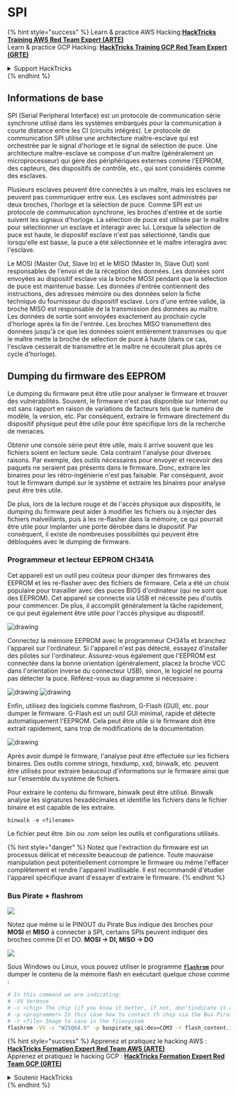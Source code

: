 # SPI

{% hint style="success" %}
Learn & practice AWS Hacking:<img src="/.gitbook/assets/arte.png" alt="" data-size="line">[**HackTricks Training AWS Red Team Expert (ARTE)**](https://training.hacktricks.xyz/courses/arte)<img src="/.gitbook/assets/arte.png" alt="" data-size="line">\
Learn & practice GCP Hacking: <img src="/.gitbook/assets/grte.png" alt="" data-size="line">[**HackTricks Training GCP Red Team Expert (GRTE)**<img src="/.gitbook/assets/grte.png" alt="" data-size="line">](https://training.hacktricks.xyz/courses/grte)

<details>

<summary>Support HackTricks</summary>

* Check the [**subscription plans**](https://github.com/sponsors/carlospolop)!
* **Join the** 💬 [**Discord group**](https://discord.gg/hRep4RUj7f) or the [**telegram group**](https://t.me/peass) or **follow** us on **Twitter** 🐦 [**@hacktricks\_live**](https://twitter.com/hacktricks\_live)**.**
* **Share hacking tricks by submitting PRs to the** [**HackTricks**](https://github.com/carlospolop/hacktricks) and [**HackTricks Cloud**](https://github.com/carlospolop/hacktricks-cloud) github repos.

</details>
{% endhint %}

## Informations de base

SPI (Serial Peripheral Interface) est un protocole de communication série synchrone utilisé dans les systèmes embarqués pour la communication à courte distance entre les CI (circuits intégrés). Le protocole de communication SPI utilise une architecture maître-esclave qui est orchestrée par le signal d'horloge et le signal de sélection de puce. Une architecture maître-esclave se compose d'un maître (généralement un microprocesseur) qui gère des périphériques externes comme l'EEPROM, des capteurs, des dispositifs de contrôle, etc., qui sont considérés comme des esclaves.

Plusieurs esclaves peuvent être connectés à un maître, mais les esclaves ne peuvent pas communiquer entre eux. Les esclaves sont administrés par deux broches, l'horloge et la sélection de puce. Comme SPI est un protocole de communication synchrone, les broches d'entrée et de sortie suivent les signaux d'horloge. La sélection de puce est utilisée par le maître pour sélectionner un esclave et interagir avec lui. Lorsque la sélection de puce est haute, le dispositif esclave n'est pas sélectionné, tandis que lorsqu'elle est basse, la puce a été sélectionnée et le maître interagira avec l'esclave.

Le MOSI (Master Out, Slave In) et le MISO (Master In, Slave Out) sont responsables de l'envoi et de la réception des données. Les données sont envoyées au dispositif esclave via la broche MOSI pendant que la sélection de puce est maintenue basse. Les données d'entrée contiennent des instructions, des adresses mémoire ou des données selon la fiche technique du fournisseur du dispositif esclave. Lors d'une entrée valide, la broche MISO est responsable de la transmission des données au maître. Les données de sortie sont envoyées exactement au prochain cycle d'horloge après la fin de l'entrée. Les broches MISO transmettent des données jusqu'à ce que les données soient entièrement transmises ou que le maître mette la broche de sélection de puce à haute (dans ce cas, l'esclave cesserait de transmettre et le maître ne écouterait plus après ce cycle d'horloge).

## Dumping du firmware des EEPROM

Le dumping du firmware peut être utile pour analyser le firmware et trouver des vulnérabilités. Souvent, le firmware n'est pas disponible sur Internet ou est sans rapport en raison de variations de facteurs tels que le numéro de modèle, la version, etc. Par conséquent, extraire le firmware directement du dispositif physique peut être utile pour être spécifique lors de la recherche de menaces.

Obtenir une console série peut être utile, mais il arrive souvent que les fichiers soient en lecture seule. Cela contraint l'analyse pour diverses raisons. Par exemple, des outils nécessaires pour envoyer et recevoir des paquets ne seraient pas présents dans le firmware. Donc, extraire les binaires pour les rétro-ingénierie n'est pas faisable. Par conséquent, avoir tout le firmware dumpé sur le système et extraire les binaires pour analyse peut être très utile.

De plus, lors de la lecture rouge et de l'accès physique aux dispositifs, le dumping du firmware peut aider à modifier les fichiers ou à injecter des fichiers malveillants, puis à les re-flasher dans la mémoire, ce qui pourrait être utile pour implanter une porte dérobée dans le dispositif. Par conséquent, il existe de nombreuses possibilités qui peuvent être débloquées avec le dumping de firmware.

### Programmeur et lecteur EEPROM CH341A

Cet appareil est un outil peu coûteux pour dumper des firmwares des EEPROM et les re-flasher avec des fichiers de firmware. Cela a été un choix populaire pour travailler avec des puces BIOS d'ordinateur (qui ne sont que des EEPROM). Cet appareil se connecte via USB et nécessite peu d'outils pour commencer. De plus, il accomplit généralement la tâche rapidement, ce qui peut également être utile pour l'accès physique au dispositif.

![drawing](../../.gitbook/assets/board\_image\_ch341a.jpg)

Connectez la mémoire EEPROM avec le programmeur CH341a et branchez l'appareil sur l'ordinateur. Si l'appareil n'est pas détecté, essayez d'installer des pilotes sur l'ordinateur. Assurez-vous également que l'EEPROM est connectée dans la bonne orientation (généralement, placez la broche VCC dans l'orientation inverse du connecteur USB), sinon, le logiciel ne pourra pas détecter la puce. Référez-vous au diagramme si nécessaire :

![drawing](../../.gitbook/assets/connect\_wires\_ch341a.jpg) ![drawing](../../.gitbook/assets/eeprom\_plugged\_ch341a.jpg)

Enfin, utilisez des logiciels comme flashrom, G-Flash (GUI), etc. pour dumper le firmware. G-Flash est un outil GUI minimal, rapide et détecte automatiquement l'EEPROM. Cela peut être utile si le firmware doit être extrait rapidement, sans trop de modifications de la documentation.

![drawing](../../.gitbook/assets/connected\_status\_ch341a.jpg)

Après avoir dumpé le firmware, l'analyse peut être effectuée sur les fichiers binaires. Des outils comme strings, hexdump, xxd, binwalk, etc. peuvent être utilisés pour extraire beaucoup d'informations sur le firmware ainsi que sur l'ensemble du système de fichiers.

Pour extraire le contenu du firmware, binwalk peut être utilisé. Binwalk analyse les signatures hexadécimales et identifie les fichiers dans le fichier binaire et est capable de les extraire.
```
binwalk -e <filename>
```
Le fichier peut être .bin ou .rom selon les outils et configurations utilisés.

{% hint style="danger" %}
Notez que l'extraction du firmware est un processus délicat et nécessite beaucoup de patience. Toute mauvaise manipulation peut potentiellement corrompre le firmware ou même l'effacer complètement et rendre l'appareil inutilisable. Il est recommandé d'étudier l'appareil spécifique avant d'essayer d'extraire le firmware.
{% endhint %}

### Bus Pirate + flashrom

![](<../../.gitbook/assets/image (910).png>)

Notez que même si le PINOUT du Pirate Bus indique des broches pour **MOSI** et **MISO** à connecter à SPI, certains SPIs peuvent indiquer des broches comme DI et DO. **MOSI -> DI, MISO -> DO**

![](<../../.gitbook/assets/image (360).png>)

Sous Windows ou Linux, vous pouvez utiliser le programme [**`flashrom`**](https://www.flashrom.org/Flashrom) pour dumper le contenu de la mémoire flash en exécutant quelque chose comme :
```bash
# In this command we are indicating:
# -VV Verbose
# -c <chip> The chip (if you know it better, if not, don'tindicate it and the program might be able to find it)
# -p <programmer> In this case how to contact th chip via the Bus Pirate
# -r <file> Image to save in the filesystem
flashrom -VV -c "W25Q64.V" -p buspirate_spi:dev=COM3 -r flash_content.img
```
{% hint style="success" %}
Apprenez et pratiquez le hacking AWS :<img src="/.gitbook/assets/arte.png" alt="" data-size="line">[**HackTricks Formation Expert Red Team AWS (ARTE)**](https://training.hacktricks.xyz/courses/arte)<img src="/.gitbook/assets/arte.png" alt="" data-size="line">\
Apprenez et pratiquez le hacking GCP : <img src="/.gitbook/assets/grte.png" alt="" data-size="line">[**HackTricks Formation Expert Red Team GCP (GRTE)**<img src="/.gitbook/assets/grte.png" alt="" data-size="line">](https://training.hacktricks.xyz/courses/grte)

<details>

<summary>Soutenir HackTricks</summary>

* Consultez les [**plans d'abonnement**](https://github.com/sponsors/carlospolop)!
* **Rejoignez le** 💬 [**groupe Discord**](https://discord.gg/hRep4RUj7f) ou le [**groupe telegram**](https://t.me/peass) ou **suivez** nous sur **Twitter** 🐦 [**@hacktricks\_live**](https://twitter.com/hacktricks\_live)**.**
* **Partagez des astuces de hacking en soumettant des PRs aux** [**HackTricks**](https://github.com/carlospolop/hacktricks) et [**HackTricks Cloud**](https://github.com/carlospolop/hacktricks-cloud) dépôts github.

</details>
{% endhint %}
